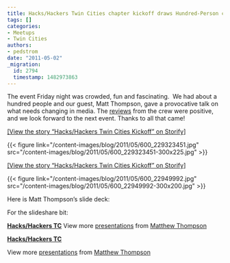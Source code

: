 ```yaml
---
title: Hacks/Hackers Twin Cities chapter kickoff draws Hundred-Person crowd.
tags: []
categories:
- Meetups
- Twin Cities
authors:
- pedstrom
date: "2011-05-02"
_migration:
  id: 2794
  timestamp: 1482973863
---
```


The event Friday night was crowded, fun and fascinating.  We had about a hundred people and our guest, Matt Thompson, gave a provocative talk on what needs changing in media. The [reviews][1] from the crew were positive, and we look forward to the next event. Thanks to all that came!

[[View the story &#8220;Hacks/Hackers Twin Cities Kickoff&#8221; on Storify]][2]

{{< figure link="/content-images/blog/2011/05/600\_229323451.jpg" src="/content-images/blog/2011/05/600\_229323451-300x225.jpg" >}}

[[View the story &#8220;Hacks/Hackers Twin Cities Kickoff&#8221; on Storify]][2]

{{< figure link="/content-images/blog/2011/05/600\_22949992.jpg" src="/content-images/blog/2011/05/600\_22949992-300x200.jpg" >}}

Here is Matt Thompson&#8217;s slide deck:

For the slideshare bit:

**[Hacks/Hackers TC][3]** View more [presentations][4] from [Matthew Thompson][5] 

**[Hacks/Hackers TC][3]**

View more [presentations][4] from [Matthew Thompson][5]

 [1]: http://meetuptwincities.hackshackers.com/about/comments/?op=all
 [2]: http://storify.com/pedstrom/hackshackers-twin-cities-kick-off
 [3]: http://www.slideshare.net/mthomps00/hacks-hackerstc "Hacks/Hackers TC"
 [4]: http://www.slideshare.net/
 [5]: http://www.slideshare.net/mthomps00